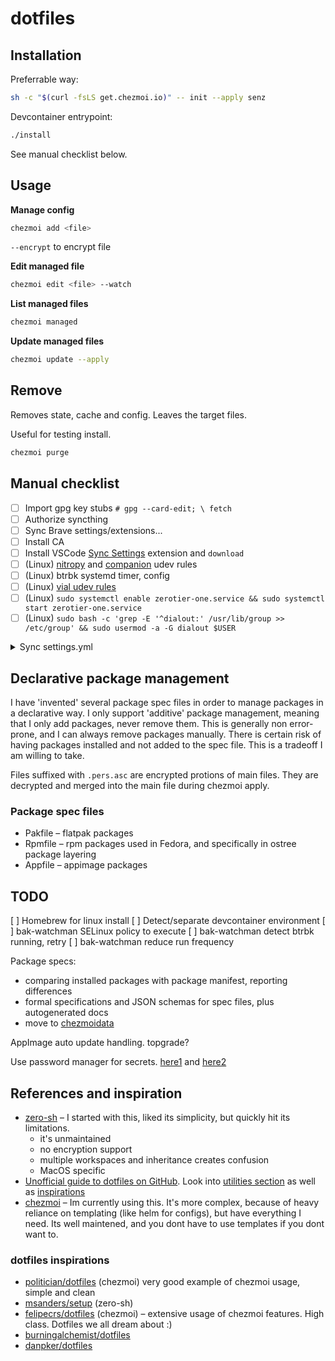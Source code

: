 # dotfiles

## Installation

Preferrable way:

```bash
sh -c "$(curl -fsLS get.chezmoi.io)" -- init --apply senz
```

Devcontainer entrypoint:

```bash
./install
```

See manual checklist below.

## Usage

**Manage config**

```bash
chezmoi add <file>
```

`--encrypt` to encrypt file

**Edit managed file**

```bash
chezmoi edit <file> --watch
```

**List managed files**

```bash
chezmoi managed
```

**Update managed files**

```bash
chezmoi update --apply
```

## Remove

Removes state, cache and config. Leaves the target files.

Useful for testing install.

```bash
chezmoi purge
```
## Manual checklist

- [ ] Import gpg key stubs `# gpg --card-edit; \ fetch`
- [ ] Authorize syncthing
- [ ] Sync Brave settings/extensions...
- [ ] Install CA
- [ ] Install VSCode [Sync Settings](https://marketplace.visualstudio.com/items?itemName=zokugun.sync-settings) extension and `download`
- [ ] (Linux) [nitropy](https://docs.nitrokey.com/software/nitropy/linux/udev) and [companion](https://github.com/bitfocus/companion/blob/main/assets/linux/50-companion-desktop.rules) udev rules
- [ ] (Linux) btrbk systemd timer, config
- [ ] (Linux) [vial udev rules](https://get.vial.today/manual/linux-udev.html)
- [ ] (Linux) `sudo systemctl enable zerotier-one.service && sudo systemctl start zerotier-one.service` 
- [ ] (Linux) `sudo bash -c 'grep -E '^dialout:' /usr/lib/group >> /etc/group' && sudo usermod -a -G dialout $USER`

<details>
    <summary>Sync settings.yml</summary>

```yaml
hostname: "<hostname>"
profile: <chosen profile>

repository:
  type: git
  url: https://github.com/senz/vscode-settings.git
  branch: main
```
</details>

## Declarative package management

I have 'invented' several package spec files in order to manage packages in a declarative way.
I only support 'additive' package management, meaning that I only add packages, never remove them. This is generally non error-prone, and I can always remove packages manually. There is certain risk of
having packages installed and not added to the spec file. This is a tradeoff I am willing to take.

Files suffixed with `.pers.asc` are encrypted protions of main files. They are decrypted and merged into the main file during chezmoi apply.

### Package spec files

- Pakfile – flatpak packages
- Rpmfile – rpm packages used in Fedora, and specifically in ostree package layering
- Appfile – appimage packages

## TODO

[ ] Homebrew for linux install
[ ] Detect/separate devcontainer environment
[ ] bak-watchman SELinux policy to execute
[ ] bak-watchman detect btrbk running, retry
[ ] bak-watchman reduce run frequency

Package specs:

- comparing installed packages with package manifest, reporting differences
- formal specifications and JSON schemas for spec files, plus autogenerated docs
- move to [chezmoidata](https://www.chezmoi.io/user-guide/advanced/install-packages-declaratively/)

AppImage auto update handling. topgrade?

Use password manager for secrets. [here1](https://www.chezmoi.io/user-guide/advanced/install-your-password-manager-on-init/) and [here2]()

## References and inspiration

- [zero-sh](https://github.com/zero-sh/zero.sh/) – I started with this, liked its simplicity, but quickly hit its limitations.
    - it's unmaintained
    - no encryption support
    - multiple workspaces and inheritance creates confusion
    - MacOS specific
- [Unofficial guide to dotfiles on GitHub](https://dotfiles.github.io/). Look into [utilities section](https://dotfiles.github.io/utilities/) as well as [inspirations](https://dotfiles.github.io/inspiration/)
- [chezmoi](https://chezmoi.io/) – Im currently using this. It's more complex, because of heavy reliance on templating (like helm for configs), but have everything I need. Its well maintened, and you dont have to use templates if you dont want to.

### dotfiles inspirations

- [politician/dotfiles](https://github.com/politician/dotfiles) (chezmoi) very good example of chezmoi usage, simple and clean
- [msanders/setup](https://github.com/msanders/setup) (zero-sh)
- [felipecrs/dotfiles](https://github.com/felipecrs/dotfiles) (chezmoi) – extensive usage of chezmoi features. High class. Dotfiles we all dream about :)
- [burningalchemist/dotfiles](https://github.com/burningalchemist/dotfiles)
- [danpker/dotfiles](https://github.com/danpker/dotfiles)
